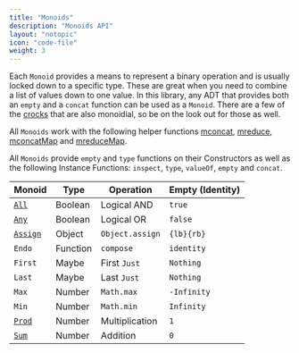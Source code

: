 ```yaml
---
title: "Monoids"
description: "Monoids API"
layout: "notopic"
icon: "code-file"
weight: 3
---
```


Each `Monoid` provides a means to represent a binary operation and is usually
locked down to a specific type. These are great when you need to combine a list
of values down to one value. In this library, any ADT that provides both an
`empty` and a `concat` function can be used as a `Monoid`. There are a few of
the [crocks][crocks] that are also monoidial, so be on the look out for those
as well.

All `Monoids` work with the following helper functions
[mconcat][mconcat], [mreduce][mreduce], [mconcatMap][mconcatmap] and [mreduceMap][mreducemap].

All `Monoids` provide `empty` and `type` functions on their Constructors as well
as the following Instance Functions: `inspect`, `type`, `valueOf`, `empty` and
`concat`.

| Monoid | Type | Operation | Empty (Identity) |
|---|---|---|---|
| [`All`][All] | Boolean | Logical AND | `true` |
| [`Any`][Any] | Boolean | Logical OR | `false` |
| [`Assign`][Assign] | Object | `Object.assign` | `{lb}{rb}` |
| `Endo` | Function | `compose` | `identity` |
| `First` | Maybe | First `Just` | `Nothing` |
| `Last` | Maybe | Last `Just` | `Nothing` |
| `Max` | Number | `Math.max` | `-Infinity` |
| `Min` | Number | `Math.min` | `Infinity` |
| [`Prod`][Prod] | Number | Multiplication | `1` |
| [`Sum`][Sum] | Number | Addition | `0` |

[crocks]: ../crocks/index.html
[mconcat]: ../functions/helpers.html#mconcat
[mreduce]: ../functions/helpers.html#mreduce
[mconcatMap]: ../functions/helpers.html#mconcatmap
[mreduceMap]: ../functions/helpers.html#mreducemap

[All]: All.html
[Any]: Any.html
[Assign]: Assign.html
[Prod]: Prod.html
[Sum]: Sum.html
